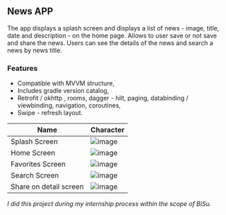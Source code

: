 ## News APP
The app displays a splash screen and displays a list of news - image, title, date and description - on the home page. Allows to user save or not save and 
share the news. Users can see the details of the news and search a news by news title. 
### Features
- Compatible with MVVM structure,
- Includes gradle version catalog,
- Retrofit / okhttp , rooms, dagger - hilt, paging, databinding / viewbinding, navigation, coroutines,
- Swipe - refresh layout.

| Name     | Character |
| ---      | ---       |
| Splash Screen |![image](https://user-images.githubusercontent.com/63263623/181516475-ad295889-be45-4562-a0fe-fdbe41de8c65.png)|
| Home Screen   |![image](https://user-images.githubusercontent.com/63263623/181517023-8fbd1142-88d9-47ac-b272-f18bae7ff429.png)|
| Favorites Screen |![image](https://user-images.githubusercontent.com/63263623/181517064-63ebf278-f566-490e-a0b2-66698594bd42.png)|
| Search Screen |![image](https://user-images.githubusercontent.com/63263623/181517472-4b472105-21ef-4162-8bf5-d25fa503d931.png)|
| Share on detail screen |![image](https://user-images.githubusercontent.com/63263623/181517281-7ec4eabe-1a27-44be-91c4-b159460e83a7.png)|




*I did this project during my internship process within the scope of BiSu.*
